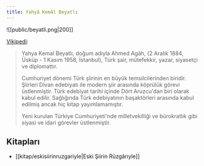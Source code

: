 ```yaml
---
title: Yahyâ Kemâl Beyatlı
---
```


![[public/beyatli.png|200]]

[Vikipedi](https://tr.wikipedia.org/wiki/Yahya_Kemal_Beyatl%C4%B1):
> Yahya Kemal Beyatlı, doğum adıyla Ahmed Agâh, (2 Aralık 1884, Üsküp - 1 Kasım 1958, İstanbul), Türk şair, mütefekkir, yazar, siyasetçi ve diplomattır.
>
> Cumhuriyet dönemi Türk şiirinin en büyük temsilcilerinden biridir. Şiirleri Divan edebiyatı ile modern şiir arasında köprülük görevi üstlenmiştir. Türk edebiyat tarihi içinde Dört Aruzcu'dan biri olarak kabul edilir. Sağlığında Türk edebiyatının başaktörleri arasında kabul edilmiş ancak hiç kitap yayımlamamıştır.
>
> Yeni kurulan Türkiye Cumhuriyeti'nde milletvekilliği ve bürokratlık gibi siyasi ve idari görevler üstlenmiştir.

## Kitapları
- [[kitap/eskisiirinruzgariyle|Eski Şiirin Rüzgârıyle]]